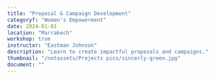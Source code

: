 ```yaml
---
title: "Proposal & Campaign Development"
categoryf: "Women's Empowerment"
date: 2024-01-01
location: "Marrakech"
workshop: true
instructor: "Eastman Johnson"
description: "Learn to create impactful proposals and campaigns."
thumbnail: "/notassets/Projects pics/sincerly-green.jpg"
document: ""
---
```

